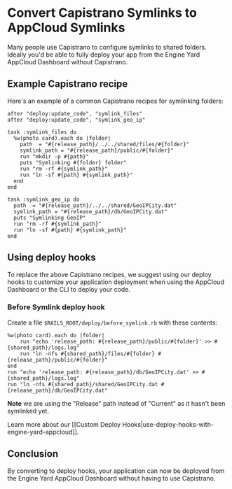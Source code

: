 # Convert Capistrano Symlinks to AppCloud Symlinks

Many people use Capistrano to configure symlinks to shared folders.  
Ideally you'd be able to fully deploy your app from the Engine Yard AppCloud Dashboard without Capistrano.

## Example Capistrano recipe

Here's an example of a common Capistrano recipes for symlinking folders:


    after "deploy:update_code", "symlink_files"
    after "deploy:update_code", "symlink_geo_ip"
    
    task :symlink_files do
      %w(photo card).each do |folder|
        path  = "#{release_path}/../../shared/files/#{folder}"
        symlink_path = "#{release_path}/public/#{folder}"
        run "mkdir -p #{path}"
        puts "Symlinking #{folder} folder"
        run "rm -rf #{symlink_path}"
        run "ln -sf #{path} #{symlink_path}"
      end
    end
    
    task :symlink_geo_ip do
      path  = "#{release_path}/../../shared/GeoIPCity.dat"
      symlink_path = "#{release_path}/db/GeoIPCity.dat"
      puts "Symlinking GeoIP"
      run "rm -rf #{symlink_path}"
      run "ln -sf #{path} #{symlink_path}"
    end

## Using deploy hooks

To replace the above Capistrano recipes, we suggest using our deploy hooks to customize your
application deployment when using the AppCloud Dashboard or the CLI to deploy your code.

### Before Symlink deploy hook

Create a file `$RAILS_ROOT/deploy/before_symlink.rb` with these contents:


    %w(photo card).each do |folder|
        run "echo 'release_path: #{release_path}/public/#{folder}' >> #{shared_path}/logs.log"
        run "ln -nfs #{shared_path}/files/#{folder} #{release_path}/public/#{folder}"
    end
    run "echo 'release_path: #{release_path}/db/GeoIPCity.dat' >> #{shared_path}/logs.log"
    run "ln -nfs #{shared_path}/shared/GeoIPCity.dat #{release_path}/db/GeoIPCity.dat"


**Note** we are using the "Release" path instead of "Current" as it hasn't been symlinked yet.

Learn more about our [[Custom Deploy Hooks|use-deploy-hooks-with-engine-yard-appcloud]].

## Conclusion

By converting to deploy hooks, your application can now be deployed from the Engine Yard AppCloud 
Dashboard without having to use Capistrano.
